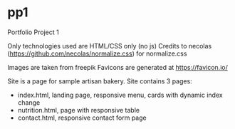 # pp1
Portfolio Project 1

Only technologies used are HTML/CSS only (no js)
Credits to necolas (https://github.com/necolas/normalize.css) for normalize.css

Images are taken from freepik
Favicons are generated at https://favicon.io/

Site is a page for sample artisan bakery.
Site contains 3 pages:
- index.html, landing page, responsive menu, cards with dynamic index change
- nutrition.html, page with responsive table
- contact.html, responsive contact form page

